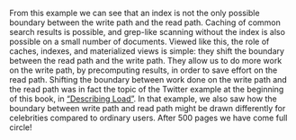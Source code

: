 From this example we can see that an index is not the only possible boundary between the write path
and the read path. Caching of common search results is possible, and grep-like scanning without
the index is also possible on a small number of documents. Viewed like this, the role of caches,
indexes, and materialized views is simple: they shift the boundary between the read path and the
write path.  They allow us to do more work on the write path, by precomputing results, in order to
save effort on the read path. 
Shifting the boundary between work done on the write path and the read path was in fact the topic of
the Twitter example at the beginning of this book, in [“Describing Load”](ch01.html#sec_introduction_scalability_load). In that
example, we also saw how the boundary between write path and read path might be drawn differently
for celebrities compared to ordinary users. After 500 pages we have come full circle!